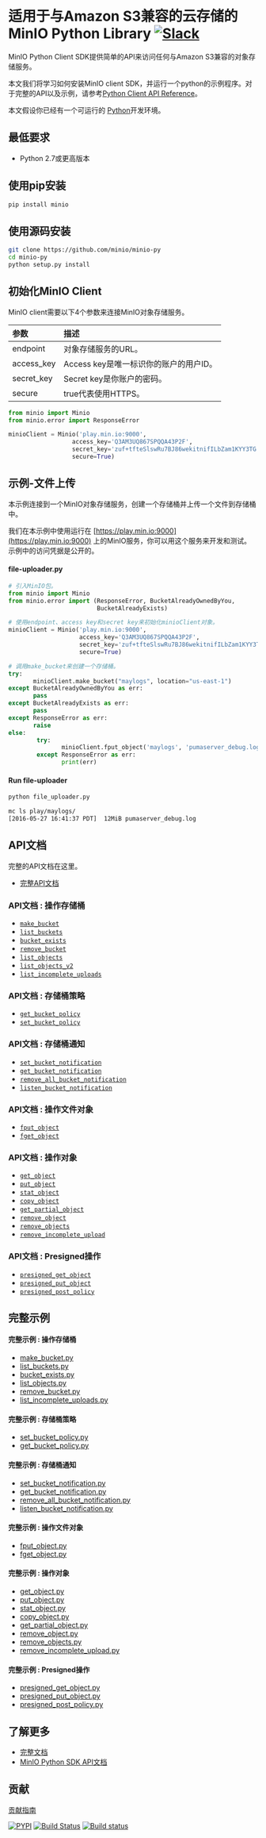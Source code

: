 # 适用于与Amazon S3兼容的云存储的MinIO Python Library [![Slack](https://slack.min.io/slack?type=svg)](https://slack.min.io)

MinIO Python Client SDK提供简单的API来访问任何与Amazon S3兼容的对象存储服务。

本文我们将学习如何安装MinIO client SDK，并运行一个python的示例程序。对于完整的API以及示例，请参考[Python Client API Reference](https://docs.min.io/docs/python-client-api-reference)。

本文假设你已经有一个可运行的 [Python](https://www.python.org/downloads/)开发环境。

## 最低要求

- Python 2.7或更高版本

## 使用pip安装

```sh
pip install minio
```

## 使用源码安装

```sh
git clone https://github.com/minio/minio-py
cd minio-py
python setup.py install
```

## 初始化MinIO Client

MinIO client需要以下4个参数来连接MinIO对象存储服务。

| 参数     | 描述  |
| :------- | :---- |
| endpoint | 对象存储服务的URL。 |
| access_key| Access key是唯一标识你的账户的用户ID。  |
| secret_key| Secret key是你账户的密码。   |
|secure| true代表使用HTTPS。 |

```py
from minio import Minio
from minio.error import ResponseError

minioClient = Minio('play.min.io:9000',
                  access_key='Q3AM3UQ867SPQQA43P2F',
                  secret_key='zuf+tfteSlswRu7BJ86wekitnifILbZam1KYY3TG',
                  secure=True)
```


## 示例-文件上传
本示例连接到一个MinIO对象存储服务，创建一个存储桶并上传一个文件到存储桶中。

我们在本示例中使用运行在 [https://play.min.io:9000](https://play.min.io:9000) 上的MinIO服务，你可以用这个服务来开发和测试。示例中的访问凭据是公开的。

#### file-uploader.py

```py
# 引入MinIO包。
from minio import Minio
from minio.error import (ResponseError, BucketAlreadyOwnedByYou,
                         BucketAlreadyExists)

# 使用endpoint、access key和secret key来初始化minioClient对象。
minioClient = Minio('play.min.io:9000',
                    access_key='Q3AM3UQ867SPQQA43P2F',
                    secret_key='zuf+tfteSlswRu7BJ86wekitnifILbZam1KYY3TG',
                    secure=True)

# 调用make_bucket来创建一个存储桶。
try:
       minioClient.make_bucket("maylogs", location="us-east-1")
except BucketAlreadyOwnedByYou as err:
       pass
except BucketAlreadyExists as err:
       pass
except ResponseError as err:
       raise
else:
        try:
               minioClient.fput_object('maylogs', 'pumaserver_debug.log', '/tmp/pumaserver_debug.log')
        except ResponseError as err:
               print(err)
```

#### Run file-uploader

```bash
python file_uploader.py

mc ls play/maylogs/
[2016-05-27 16:41:37 PDT]  12MiB pumaserver_debug.log
```

## API文档

完整的API文档在这里。
* [完整API文档](https://docs.min.io/docs/python-client-api-reference)

### API文档 : 操作存储桶

* [`make_bucket`](https://docs.min.io/docs/python-client-api-reference#make_bucket)
* [`list_buckets`](https://docs.min.io/docs/python-client-api-reference#list_buckets)
* [`bucket_exists`](https://docs.min.io/docs/python-client-api-reference#bucket_exists)
* [`remove_bucket`](https://docs.min.io/docs/python-client-api-reference#remove_bucket)
* [`list_objects`](https://docs.min.io/docs/python-client-api-reference#list_objects)
* [`list_objects_v2`](https://docs.min.io/docs/python-client-api-reference#list_objects_v2)
* [`list_incomplete_uploads`](https://docs.min.io/docs/python-client-api-reference#list_incomplete_uploads)

### API文档 : 存储桶策略

* [`get_bucket_policy`](https://docs.min.io/docs/python-client-api-reference#get_bucket_policy)
* [`set_bucket_policy`](https://docs.min.io/docs/python-client-api-reference#set_bucket_policy)

### API文档 : 存储桶通知

* [`set_bucket_notification`](https://docs.min.io/docs/python-client-api-reference#set_bucket_notification)
* [`get_bucket_notification`](https://docs.min.io/docs/python-client-api-reference#get_bucket_notification)
* [`remove_all_bucket_notification`](https://docs.min.io/docs/python-client-api-reference#remove_all_bucket_notification)
* [`listen_bucket_notification`](https://docs.min.io/docs/python-client-api-reference#listen_bucket_notification)

### API文档 : 操作文件对象

* [`fput_object`](https://docs.min.io/docs/python-client-api-reference#fput_object)
* [`fget_object`](https://docs.min.io/docs/python-client-api-reference#fget_object)

### API文档 : 操作对象

* [`get_object`](https://docs.min.io/docs/python-client-api-reference#get_object)
* [`put_object`](https://docs.min.io/docs/python-client-api-reference#put_object)
* [`stat_object`](https://docs.min.io/docs/python-client-api-reference#stat_object)
* [`copy_object`](https://docs.min.io/docs/python-client-api-reference#copy_object)
* [`get_partial_object`](https://docs.min.io/docs/python-client-api-reference#get_partial_object)
* [`remove_object`](https://docs.min.io/docs/python-client-api-reference#remove_object)
* [`remove_objects`](https://docs.min.io/docs/python-client-api-reference#remove_objects)
* [`remove_incomplete_upload`](https://docs.min.io/docs/python-client-api-reference#remove_incomplete_upload)

### API文档 : Presigned操作

* [`presigned_get_object`](https://docs.min.io/docs/python-client-api-reference#presigned_get_object)
* [`presigned_put_object`](https://docs.min.io/docs/python-client-api-reference#presigned_put_object)
* [`presigned_post_policy`](https://docs.min.io/docs/python-client-api-reference#presigned_post_policy)

## 完整示例

#### 完整示例 : 操作存储桶

* [make_bucket.py](https://github.com/minio/minio-py/blob/master/examples/make_bucket.py)
* [list_buckets.py](https://github.com/minio/minio-py/blob/master/examples/list_buckets.py)
* [bucket_exists.py](https://github.com/minio/minio-py/blob/master/examples/bucket_exists.py)
* [list_objects.py](https://github.com/minio/minio-py/blob/master/examples/list_objects.py)
* [remove_bucket.py](https://github.com/minio/minio-py/blob/master/examples/remove_bucket.py)
* [list_incomplete_uploads.py](https://github.com/minio/minio-py/blob/master/examples/list_incomplete_uploads.py)

#### 完整示例 : 存储桶策略

* [set_bucket_policy.py](https://github.com/minio/minio-py/blob/master/examples/set_bucket_policy.py)
* [get_bucket_policy.py](https://github.com/minio/minio-py/blob/master/examples/get_bucket_policy.py)

#### 完整示例 : 存储桶通知

* [set_bucket_notification.py](https://github.com/minio/minio-py/blob/master/examples/set_bucket_notification.py)
* [get_bucket_notification.py](https://github.com/minio/minio-py/blob/master/examples/get_bucket_notification.py)
* [remove_all_bucket_notification.py](https://github.com/minio/minio-py/blob/master/examples/remove_all_bucket_notification.py)
* [listen_bucket_notification.py](https://github.com/minio/minio-py/blob/master/examples/listen_notification.py)

#### 完整示例 : 操作文件对象

* [fput_object.py](https://github.com/minio/minio-py/blob/master/examples/fput_object.py)
* [fget_object.py](https://github.com/minio/minio-py/blob/master/examples/fget_object.py)

#### 完整示例 : 操作对象

* [get_object.py](https://github.com/minio/minio-py/blob/master/examples/get_object.py)
* [put_object.py](https://github.com/minio/minio-py/blob/master/examples/put_object.py)
* [stat_object.py](https://github.com/minio/minio-py/blob/master/examples/stat_object.py)
* [copy_object.py](https://github.com/minio/minio-py/blob/master/examples/copy_object.py)
* [get_partial_object.py](https://github.com/minio/minio-py/blob/master/examples/get_partial_object.py)
* [remove_object.py](https://github.com/minio/minio-py/blob/master/examples/remove_object.py)
* [remove_objects.py](https://github.com/minio/minio-py/blob/master/examples/remove_objects.py)
* [remove_incomplete_upload.py](https://github.com/minio/minio-py/blob/master/examples/remove_incomplete_upload.py)

#### 完整示例 : Presigned操作

* [presigned_get_object.py](https://github.com/minio/minio-py/blob/master/examples/presigned_get_object.py)
* [presigned_put_object.py](https://github.com/minio/minio-py/blob/master/examples/presigned_put_object.py)
* [presigned_post_policy.py](https://github.com/minio/minio-py/blob/master/examples/presigned_post_policy.py)

## 了解更多

* [完整文档](https://docs.min.io)
* [MinIO Python SDK API文档](https://docs.min.io/docs/python-client-api-reference)

## 贡献

[贡献指南](https://github.com/minio/minio-py/blob/master/docs/zh_CN/CONTRIBUTING.md)

[![PYPI](https://img.shields.io/pypi/v/minio.svg)](https://pypi.python.org/pypi/minio)
[![Build Status](https://travis-ci.org/minio/minio-py.svg)](https://travis-ci.org/minio/minio-py)
[![Build status](https://ci.appveyor.com/api/projects/status/1d05e6nvxcelmrak?svg=true)](https://ci.appveyor.com/project/harshavardhana/minio-py)
